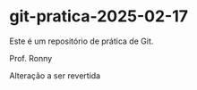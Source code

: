 # git-pratica-2025-02-17
Este é um repositório de prática de Git.

Prof. Ronny

Alteração a ser revertida